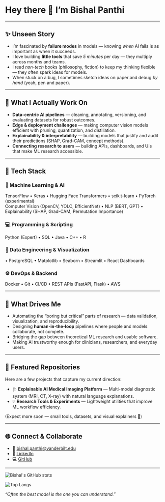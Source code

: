 # Hey there 👋 I’m Bishal Panthi  

---

## ✨ Unseen Story  

- I’m fascinated by **failure modes** in models — knowing *when* AI fails is as important as when it succeeds.  
- I love building **little tools** that save *5 minutes* per day — they multiply across months and teams.  
- I read *non-tech* books (philosophy, fiction) to keep my thinking flexible — they often spark ideas for models.  
- When stuck on a bug, I sometimes sketch ideas on paper and debug *by hand* (yeah, pen and paper).  

---

## 🧠 What I Actually Work On  

- **Data-centric AI pipelines** — cleaning, annotating, versioning, and evaluating datasets for robust outcomes.  
- **Edge & deployment challenges** — making computer vision models efficient with pruning, quantization, and distillation.  
- **Explainability & interpretability** — building models that justify and audit their predictions (SHAP, Grad-CAM, concept methods).  
- **Connecting research to users** — building APIs, dashboards, and UIs that make ML research accessible.  

---

## 🧰 Tech Stack  

### 🧠 Machine Learning & AI  
TensorFlow • Keras • Hugging Face Transformers • scikit-learn • PyTorch (experimental)  
Computer Vision (OpenCV, YOLO, EfficientNet) • NLP (BERT, GPT) • Explainability (SHAP, Grad-CAM, Permutation Importance)

### 💻 Programming & Scripting  
Python (Expert) • SQL • Java • C++  • R  

### 🧩 Data Engineering & Visualization  
• PostgreSQL • Matplotlib • Seaborn • Streamlit • React Dashboards  

### ⚙️ DevOps & Backend  
Docker • Git • CI/CD • REST APIs (FastAPI, Flask) • AWS

---

## 🎯 What Drives Me  

- Automating the “boring but critical” parts of research — data validation, visualization, and reproducibility.  
- Designing **human-in-the-loop** pipelines where people and models collaborate, not compete.  
- Bridging the gap between theoretical ML research and usable software.  
- Making AI trustworthy enough for clinicians, researchers, and everyday users.  

---

## 📂 Featured Repositories  

Here are a few projects that capture my current direction:  

- 🩺 **Explainable AI Medical Imaging Platform** — Multi-modal diagnostic system (MRI, CT, X-ray) with natural language explanations.  
- 💡 **Research Tools & Experiments** — Lightweight utilities that improve ML workflow efficiency.  

(Expect more soon — small tools, datasets, and visual explainers 👀)

---

## 🌐 Connect & Collaborate  

- 📧 [bishal.panthi@vanderbilt.edu](mailto:bishal.panthi@vanderbilt.edu)  
- 💼 [LinkedIn](https://www.linkedin.com/in/bishal-panthi-5b37bb218)  
- 💻 [GitHub](https://github.com/bishalpanthi321)  

---

![Bishal's GitHub stats](https://github-readme-stats.vercel.app/api?username=bishalpanthi321&show_icons=true)


![Top Langs](https://github-readme-stats.vercel.app/api/top-langs/?username=bishalpanthi321&layout=compact)

*“Often the best model is the one you can understand.”*  